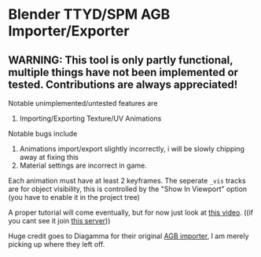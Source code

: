 # Blender TTYD/SPM AGB Importer/Exporter
## WARNING: This tool is only partly functional, multiple things have not been implemented or tested. Contributions are always appreciated!

Notable unimplemented/untested features are
1. Importing/Exporting Texture/UV Animations

Notable bugs include
1. Animations import/export slightly incorrectly, i will be slowly chipping away at fixing this
2. Material settings are incorrect in game.

Each animation must have at least 2 keyframes.
The seperate `_vis` tracks are for object visibility, this is controlled by the "Show In Viewport" option (you have to enable it in the project tree)

A proper tutorial will come eventually, but for now just look at [this video](https://discord.com/channels/480157509261459468/846130782065131521/1377098630321668289). ((if you cant see it join [this server](https://discord.gg/pgUvzTE5E5)))

Huge credit goes to Diagamma for their original [AGB importer](https://git.gauf.re/antoine/ttyd-stuff/src/branch/master/blender_io_ttyd_agb), I am merely picking up where they left off.
